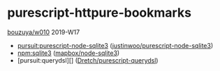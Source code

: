 # purescript-httpure-bookmarks

[bouzuya/w010][] 2019-W17

- [pursuit:purescript-node-sqlite3][] ([justinwoo/purescript-node-sqlite3][])
- [npm:sqlite3][] ([mapbox/node-sqlite3][])
- [pursuit:querydsl][] ([Dretch/purescript-querydsl][])

[Dretch/purescript-querydsl]: https://github.com/Dretch/purescript-querydsl
[bouzuya/w010]: https://github.com/bouzuya/w010
[justinwoo/purescript-node-sqlite3]: https://github.com/justinwoo/purescript-node-sqlite3
[mapbox/node-sqlite3]: https://github.com/mapbox/node-sqlite3
[npm:sqlite3]: https://www.npmjs.com/package/sqlite3
[pursuit:purescript-node-sqlite3]: https://pursuit.purescript.org/packages/purescript-node-sqlite3/
[pursuit:purescript-querydsl]: https://pursuit.purescript.org/packages/purescript-querydsl/
